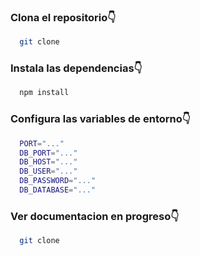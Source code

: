 
### Clona el repositorio👇

```bash
  git clone

```

### Instala las dependencias👇

```bash
  npm install

```

### Configura las variables de entorno👇

```bash
  PORT="..."
  DB_PORT="..."
  DB_HOST="..."
  DB_USER="..."
  DB_PASSWORD="..."
  DB_DATABASE="..."

```

### Ver documentacion en progreso👇

```bash
  git clone

```
